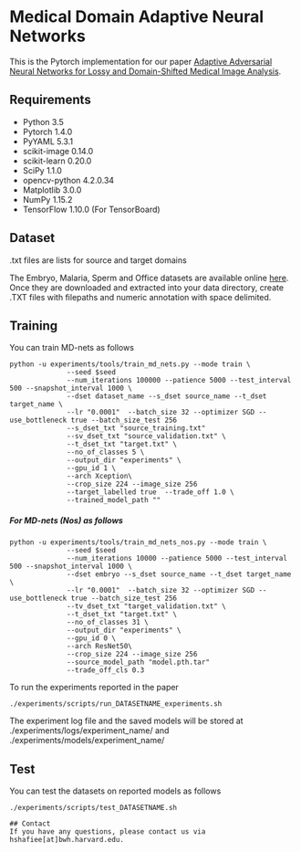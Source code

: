 
# Medical Domain Adaptive Neural Networks
This is the Pytorch implementation for our paper [Adaptive Adversarial Neural Networks for Lossy and Domain-Shifted Medical Image Analysis](http://shafieelab.bwh.harvard.edu). 

## Requirements
- Python 3.5
- Pytorch 1.4.0
- PyYAML 5.3.1
- scikit-image 0.14.0
- scikit-learn 0.20.0
- SciPy 1.1.0
- opencv-python 4.2.0.34
- Matplotlib 3.0.0
- NumPy 1.15.2
- TensorFlow 1.10.0 (For TensorBoard)

## Dataset
.txt files are lists for source and target domains 

The Embryo, Malaria, Sperm and Office datasets are available online  [here](https://osf.io/dev35/). Once they are downloaded and extracted into your data directory, create .TXT files with filepaths and numeric annotation with space delimited.

## Training

You can train MD-nets as follows
```
python -u experiments/tools/train_md_nets.py --mode train \  
              --seed $seed 
              --num_iterations 100000 --patience 5000 --test_interval 500 --snapshot_interval 1000 \  
              --dset dataset_name --s_dset source_name --t_dset target_name \  
              --lr "0.0001"  --batch_size 32 --optimizer SGD --use_bottleneck true --batch_size_test 256
              --s_dset_txt "source_training.txt" 
              --sv_dset_txt "source_validation.txt" \  
              --t_dset_txt "target.txt" \  
              --no_of_classes 5 \
              --output_dir "experiments" \
              --gpu_id 1 \
              --arch Xception\  
              --crop_size 224 --image_size 256
              --target_labelled true  --trade_off 1.0 \  
              --trained_model_path ""
```
##### For MD-nets (Nos) as follows
```
python -u experiments/tools/train_md_nets_nos.py --mode train \  
              --seed $seed 
              --num_iterations 10000 --patience 5000 --test_interval 500 --snapshot_interval 1000 \  
              --dset embryo --s_dset source_name --t_dset target_name \  
              --lr "0.0001"  --batch_size 32 --optimizer SGD --use_bottleneck true --batch_size_test 256
              --tv_dset_txt "target_validation.txt" \  
              --t_dset_txt "target.txt" \  
              --no_of_classes 31 \
              --output_dir "experiments" \
              --gpu_id 0 \
              --arch ResNet50\  
              --crop_size 224 --image_size 256
              --source_model_path "model.pth.tar"
              --trade_off_cls 0.3 
```


To run the experiments reported in the paper
```
./experiments/scripts/run_DATASETNAME_experiments.sh 
```

The experiment log file and the saved models will be stored at ./experiments/logs/experiment_name/ and ./experiments/models/experiment_name/
## Test

You can test the datasets on reported models as follows
```
./experiments/scripts/test_DATASETNAME.sh 
```

<!---
## Citing 
Please cite our paper if you use our code in your research:
```
@inproceedings{,
  title={},
  author={},
  booktitle={},
  pages={},
  year={}
}
-->
```
## Contact
If you have any questions, please contact us via hshafiee[at]bwh.harvard.edu.
